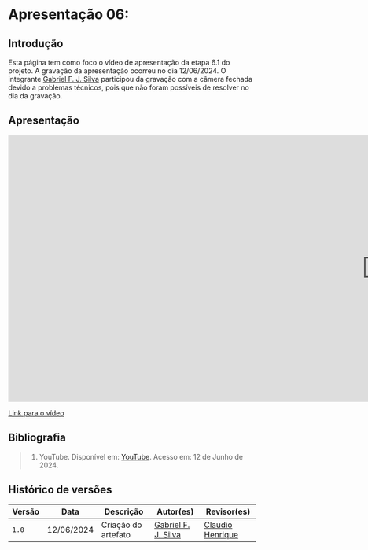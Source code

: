 # Apresentação 06:

## Introdução
Esta página tem como foco o vídeo de apresentação da etapa 6.1 do projeto. A gravação da apresentação ocorreu no dia 12/06/2024. O integrante [Gabriel F. J. Silva](https://github.com/MMcLovin) participou da gravação com a câmera fechada devido a problemas técnicos, pois que não foram possíveis de resolver no dia da gravação.

## Apresentação

<iframe width="1519" height="542" src="https://www.youtube.com/embed/UH26VVGD_jM" title="Reunião em  General  20240612 232944 Gravação de Reunião" frameborder="0" allow="accelerometer; autoplay; clipboard-write; encrypted-media; gyroscope; picture-in-picture; web-share" referrerpolicy="strict-origin-when-cross-origin" allowfullscreen></iframe>

[Link para o vídeo](https://www.youtube.com/UH26VVGD_jM)


## Bibliografia

> 1. YouTube. Disponível em: [YouTube](https://www.youtube.com/7tusZ2qf9T8). Acesso em: 12 de Junho de 2024.

## Histórico de versões
Versão |   Data  | Descrição | Autor(es) | Revisor(es)
------ | ---- | ------ | ---------- | ----------
`1.0` | 12/06/2024 | Criação do artefato | [Gabriel F. J. Silva](https://github.com/MMcLovin) | [Claudio Henrique](https://github.com/claudiohsc) |
